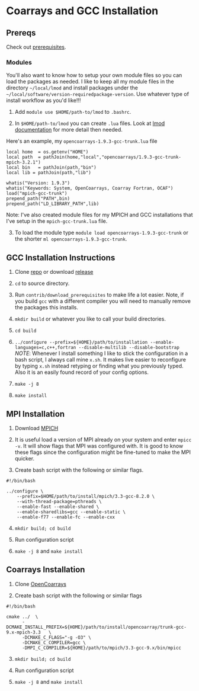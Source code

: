 # Coarrays and GCC Installation

## Prereqs

Check out [prerequisites](https://github.com/sourceryinstitute/OpenCoarrays/blob/master/INSTALL.md#developer-build-and-install).

### Modules
You'll also want to know how to setup your own module files so you can load the
packages as needed. I like to keep all my module files in the directory
`~/local/lmod` and install packages under the `~/local/software/version-requiredpackage-version`.
Use whatever type of install workflow as you'd like!!!

1. Add `module use $HOME/path-to/lmod` to `.bashrc`.

2. In `$HOME/path-to/lmod` you can create `.lua` files. Look  at
   [lmod documentation](https://lmod.readthedocs.io/en/latest/015_writing_modules.html)
   for more detail then needed.


Here's an example, my `opencoarrays-1.9.3-gcc-trunk.lua` file
```
local home  = os.getenv("HOME")
local path  = pathJoin(home,"local","opencoarrays/1.9.3-gcc-trunk-mpich-3.2.1")
local bin   = pathJoin(path,"bin")
local lib = pathJoin(path,"lib")

whatis("Version: 1.9.3")
whatis("Keywords: System, OpenCoarrays, Coarray Fortran, OCAF")
load("mpich-gcc-trunk")
prepend_path("PATH",bin)
prepend_path("LD_LIBRARY_PATH",lib)
```
Note: I've also created module files for my MPICH and GCC installations that
      I've setup in the `mpich-gcc-trunk.lua` file.

3. To load the module type `module load opencoarrays-1.9.3-gcc-trunk` or the
   shorter `ml opencoarrays-1.9.3-gcc-trunk`.

## GCC Installation Instructions

1. Clone [repo](https://github.com/gcc-mirror/gcc) or download [release](https://github.com/gcc-mirror/gcc/releases)

2. `cd` to source directory.

3. Run `contrib/download_prerequisites` to make life a lot easier. Note, if you
   build `gcc` with a different compiler you will need to manually remove the
   packages this installs.

4. `mkdir build` or whatever you like to call your build directories.

5. `cd build`

6. `../configure --prefix=${HOME}/path/to/installation --enable-languages=c,c++,fortran --disable-multilib --disable-bootstrap`
   *NOTE*: Whenever I install something I like to stick the configuration in a
   	   bash script, I always call mine `x.sh`. It makes live easier to
	   reconfigure by typing `x.sh` instead retyping or finding what you
	   previously typed. Also it is an easily found record of your config
	   options.

7. `make -j 8`

8. `make install`


## MPI Installation

1. Download [MPICH](https://www.mpich.org/downloads/)

2. It is useful load a version of MPI already on your system and enter
   `mpicc -v`. It will show flags that MPI was configured with. It is good to
   know these flags since the configuration might be fine-tuned to make the MPI
   quicker.

3. Create bash script with the following or similar flags.

```
#!/bin/bash

../configure \
    --prefix=$HOME/path/to/install/mpich/3.3-gcc-8.2.0 \
    --with-thread-package=pthreads \
    --enable-fast --enable-shared \
    --enable-sharedlibs=gcc --enable-static \
    --enable-f77 --enable-fc --enable-cxx
```

4. `mkdir build; cd build`

5. Run configuration script

6. `make -j 8` and `make install`


## Coarrays Installation

1. Clone [OpenCoarrays](https://github.com/sourceryinstitute/OpenCoarrays)

2. Create bash script with the following or similar flags
```
#!/bin/bash

cmake ../  \
      -DCMAKE_INSTALL_PREFIX=${HOME}/path/to/install/opencoarray/trunk-gcc-9.x-mpich-3.3   \
      -DCMAKE_C_FLAGS="-g -O3" \
      -DCMAKE_C_COMPILER=gcc \
      -DMPI_C_COMPILER=${HOME}/path/to/mpich/3.3-gcc-9.x/bin/mpicc
```

3. `mkdir build; cd build`

4. Run configuration script

5. `make -j 8` and `make install`

